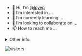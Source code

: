- 👋 Hi, I’m [@loyep](https://github.com/loyep)
- 👀 I’m interested in ...
- 🌱 I’m currently learning ...
- 💞️ I’m looking to collaborate on ...
- 📫 How to reach me ...

<details>
  <summary>Other info.</summary>
  <br>

<!--START_SECTION:waka-->

```text
TypeScript   16 hrs 1 min    █████████████▓░░░░░░░░░░░   54.82 %
Vue.js       6 hrs 38 mins   █████▓░░░░░░░░░░░░░░░░░░░   22.72 %
JavaScript   2 hrs 25 mins   ██░░░░░░░░░░░░░░░░░░░░░░░   08.29 %
JSON         2 hrs 10 mins   ██░░░░░░░░░░░░░░░░░░░░░░░   07.46 %
YAML         1 hr 20 mins    █░░░░░░░░░░░░░░░░░░░░░░░░   04.57 %
TSConfig     20 mins         ▒░░░░░░░░░░░░░░░░░░░░░░░░   01.17 %
```

<!--END_SECTION:waka-->

</details>

![visitors](https://visitor-badge.glitch.me/badge?page_id=loyep.loyep)
